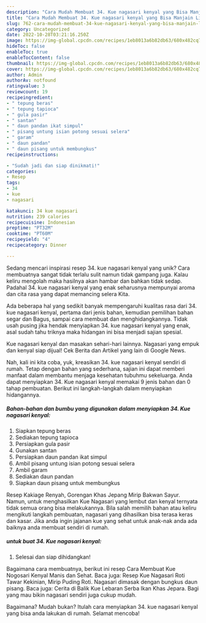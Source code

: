 ```yaml
---
description: "Cara Mudah Membuat 34. Kue nagasari kenyal yang Bisa Manjain Lidah"
title: "Cara Mudah Membuat 34. Kue nagasari kenyal yang Bisa Manjain Lidah"
slug: 762-cara-mudah-membuat-34-kue-nagasari-kenyal-yang-bisa-manjain-lidah
category: Uncategorized
date: 2022-10-28T03:21:16.250Z
image: https://img-global.cpcdn.com/recipes/1eb8013a6b82db63/680x482cq70/34-kue-nagasari-kenyal-foto-resep-utama.jpg
hideToc: false
enableToc: true
enableTocContent: false
thumbnail: https://img-global.cpcdn.com/recipes/1eb8013a6b82db63/680x482cq70/34-kue-nagasari-kenyal-foto-resep-utama.jpg
cover: https://img-global.cpcdn.com/recipes/1eb8013a6b82db63/680x482cq70/34-kue-nagasari-kenyal-foto-resep-utama.jpg
author: Admin
authorAv: notfound
ratingvalue: 3
reviewcount: 19
recipeingredient:
- " tepung beras"
- " tepung tapioca"
- " gula pasir"
- " santan"
- " daun pandan ikat simpul"
- " pisang untung isian potong sesuai selera"
- " garam"
- " daun pandan"
- " daun pisang untuk membungkus"
recipeinstructions:

- "Sudah jadi dan siap dinikmati!"
categories:
- Resep
tags:
- 34
- kue
- nagasari

katakunci: 34 kue nagasari 
nutrition: 239 calories
recipecuisine: Indonesian
preptime: "PT32M"
cooktime: "PT60M"
recipeyield: "4"
recipecategory: Dinner

---
```





Sedang mencari inspirasi resep 34. kue nagasari kenyal yang unik? Cara membuatnya sangat tidak terlalu sulit namun tidak gampang juga. Kalau keliru mengolah maka hasilnya akan hambar dan bahkan tidak sedap. Padahal 34. kue nagasari kenyal yang enak seharusnya mempunyai aroma dan cita rasa yang dapat memancing selera Kita.





Ada beberapa hal yang sedikit banyak mempengaruhi kualitas rasa dari 34. kue nagasari kenyal, pertama dari jenis bahan, kemudian pemilihan bahan segar dan Bagus, sampai cara membuat dan menghidangkannya. Tidak usah pusing jika hendak menyiapkan 34. kue nagasari kenyal yang enak,      asal sudah tahu triknya maka hidangan ini bisa menjadi sajian spesial.














Kue nagasari kenyal dan masakan sehari-hari lainnya. Nagasari yang empuk dan kenyal siap dijual! Cek Berita dan Artikel yang lain di Google News.






Nah, kali ini kita coba, yuk, kreasikan 34. kue nagasari kenyal sendiri di rumah. Tetap dengan bahan yang sederhana, sajian ini dapat memberi manfaat dalam membantu menjaga kesehatan tubuhmu sekeluarga. Anda dapat menyiapkan 34. Kue nagasari kenyal memakai 9 jenis bahan dan 0 tahap pembuatan. Berikut ini langkah-langkah dalam menyiapkan hidangannya.

<!--inarticleads1-->

##### Bahan-bahan dan bumbu yang digunakan dalam menyiapkan 34. Kue nagasari kenyal:

1. Siapkan  tepung beras
1. Sediakan  tepung tapioca
1. Persiapkan  gula pasir
1. Gunakan  santan
1. Persiapkan  daun pandan ikat simpul
1. Ambil  pisang untung isian potong sesuai selera
1. Ambil  garam
1. Sediakan  daun pandan
1. Siapkan  daun pisang untuk membungkus


Resep Kakiage Renyah, Gorengan Khas Jepang Mirip Bakwan Sayur. Namun, untuk menghasilkan Kue Nagasari yang lembut dan kenyal ternyata tidak semua orang bisa melakukannya. Bila salah memilih bahan atau keliru mengikuti langkah pembuatan, nagasari yang dihasilkan bisa terasa keras dan kasar. Jika anda ingin jajanan kue yang sehat untuk anak-nak anda ada baiknya anda membuat sendiri di rumah. 

<!--inarticleads2-->

#####  untuk buat 34. Kue nagasari kenyal:


1. Selesai dan siap dihidangkan!

Bagaimana cara membuatnya, berikut ini resep Cara Membuat Kue Nogosari Kenyal Manis dan Sehat. Baca juga: Resep Kue Nagasari Roti Tawar Kekinian, Mirip Puding Roti. Nagasari dimasak dengan bungkus daun pisang. Baca juga: Cerita di Balik Kue Lebaran Serba Ikan Khas Jepara. Bagi yang mau bikin nagasari sendiri juga cukup mudah. 

Bagaimana? Mudah bukan? Itulah cara menyiapkan 34. kue nagasari kenyal yang bisa anda lakukan di rumah. Selamat mencoba!
